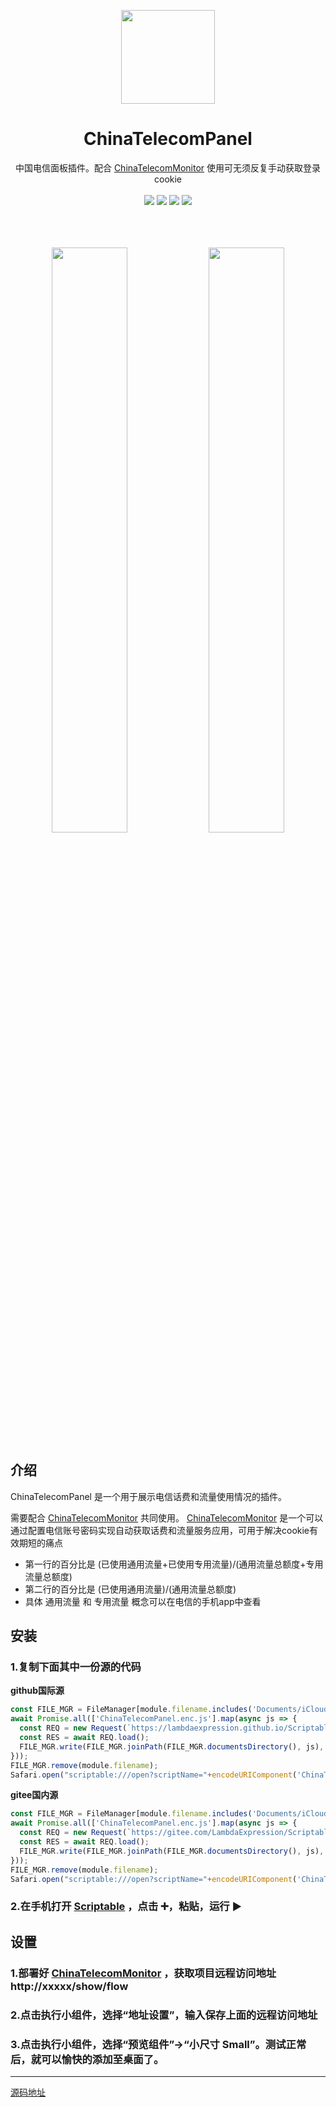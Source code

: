 <p align="center">
  <a href="https://lambdaexpression.github.io/ScriptablesComponent/ChinaTelecomPanel/">
        <img width="150" src="https://lambdaexpression.github.io/ScriptablesComponent/ChinaTelecomPanel/logo.png">
  </a>
</p>

<h1 align="center">ChinaTelecomPanel</h1>

<div align="center">中国电信面板插件。配合 <a href="https://github.com/LambdaExpression/ChinaTelecomMonitor">ChinaTelecomMonitor</a> 使用可无须反复手动获取登录cookie</div>
<br/>
<div align="center">
    <a href="javascript:void(0)"><img src="https://img.shields.io/badge/language-node-orange.svg" /></a>
    <a href="javascript:void(0)"><img src="https://img.shields.io/badge/platform-ios-green.svg" /></a>
    <a href="javascript:void(0)"><img src="https://img.shields.io/badge/support-light|dark-hotpink.svg" /></a>
    <a href="javascript:void(0)"><img src="https://img.shields.io/badge/version-v1.0.2-royalblue.svg" /></a>
  
  
</div>
<br/>

<br/>
<br/>

<p align="center">
  <img width="49%" src="https://lambdaexpression.github.io/ScriptablesComponent/ChinaTelecomPanel/IMG_3101.png">
  <img width="49%" src="https://lambdaexpression.github.io/ScriptablesComponent/ChinaTelecomPanel/IMG_3102.png">
</p>

## 介绍

ChinaTelecomPanel 是一个用于展示电信话费和流量使用情况的插件。

需要配合 [ChinaTelecomMonitor](https://github.com/LambdaExpression/ChinaTelecomMonitor) 共同使用。 [ChinaTelecomMonitor](https://github.com/LambdaExpression/ChinaTelecomMonitor) 是一个可以通过配置电信账号密码实现自动获取话费和流量服务应用，可用于解决cookie有效期短的痛点

- 第一行的百分比是 (已使用通用流量+已使用专用流量)/(通用流量总额度+专用流量总额度)
- 第二行的百分比是 (已使用通用流量)/(通用流量总额度)
- 具体 通用流量 和 专用流量 概念可以在电信的手机app中查看


## 安装

### 1.复制下面其中一份源的代码

**github国际源**

```js
const FILE_MGR = FileManager[module.filename.includes('Documents/iCloud~') ? 'iCloud' : 'local']();
await Promise.all(['ChinaTelecomPanel.enc.js'].map(async js => {
  const REQ = new Request(`https://lambdaexpression.github.io/ScriptablesComponent/ChinaTelecomPanel/${encodeURIComponent(js)}`);
  const RES = await REQ.load();
  FILE_MGR.write(FILE_MGR.joinPath(FILE_MGR.documentsDirectory(), js), RES);
}));
FILE_MGR.remove(module.filename);
Safari.open("scriptable:///open?scriptName="+encodeURIComponent('ChinaTelecomPanel.enc'));
```

**gitee国内源**
```js
const FILE_MGR = FileManager[module.filename.includes('Documents/iCloud~') ? 'iCloud' : 'local']();
await Promise.all(['ChinaTelecomPanel.enc.js'].map(async js => {
  const REQ = new Request(`https://gitee.com/LambdaExpression/ScriptablesComponent/raw/main/ChinaTelecomPanel/${encodeURIComponent(js)}`);
  const RES = await REQ.load();
  FILE_MGR.write(FILE_MGR.joinPath(FILE_MGR.documentsDirectory(), js), RES);
}));
FILE_MGR.remove(module.filename);
Safari.open("scriptable:///open?scriptName="+encodeURIComponent('ChinaTelecomPanel.enc'));
```

### 2.在手机打开 [Scriptable](scriptable:///add?scriptName=hello) ，点击 ➕，粘贴，运行 ▶️


## 设置

### 1.部署好 [ChinaTelecomMonitor](https://github.com/LambdaExpression/ChinaTelecomMonitor) ，获取项目远程访问地址 http://xxxxx/show/flow

### 2.点击执行小组件，选择“地址设置”，输入保存上面的远程访问地址

### 3.点击执行小组件，选择“预览组件”->“小尺寸 Small”。测试正常后，就可以愉快的添加至桌面了。

--------

[源码地址](https://github.com/LambdaExpression/Scriptables/blob/v2-dev/Scripts/ChinaTelecomPanel.js)
